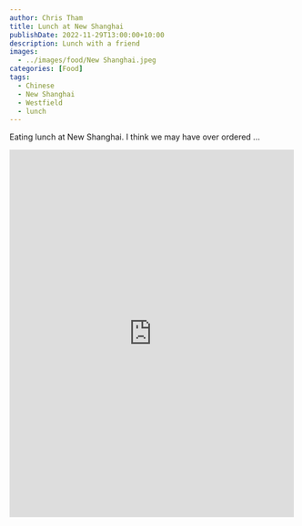 ```yaml
---
author: Chris Tham
title: Lunch at New Shanghai
publishDate: 2022-11-29T13:00:00+10:00
description: Lunch with a friend
images:
  - ../images/food/New Shanghai.jpeg
categories: [Food]
tags:
  - Chinese
  - New Shanghai
  - Westfield
  - lunch
---
```


Eating lunch at New Shanghai. I think we may have over ordered ...

<iframe src="https://www.facebook.com/plugins/post.php?href=https%3A%2F%2Fwww.facebook.com%2Fchris1.tham%2Fposts%2Fpfbid0298TcDefYWSErQPZTAMiahrWWcTSLMTUeivTXKD4u184K7XUc5dWEdNEp9tYYiPE6l&show_text=true&width=500" width="500" height="645" style="border:none;overflow:hidden" scrolling="no" frameborder="0" allowfullscreen="true" allow="autoplay; clipboard-write; encrypted-media; picture-in-picture; web-share"></iframe>
